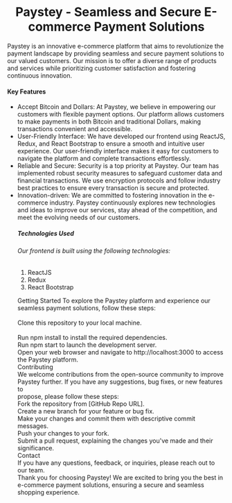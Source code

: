 <h1 style="text-align:center">Paystey - Seamless and Secure E-commerce Payment Solutions </h1>

<p> Paystey is an innovative e-commerce platform that aims to revolutionize the payment landscape by providing seamless and secure payment solutions to our valued customers. Our mission is to offer a diverse range of products and services while prioritizing customer satisfaction and fostering continuous innovation.</P>

<h4> Key Features</h4> 
<ul>
<li>Accept Bitcoin and Dollars: At Paystey, we believe in empowering our customers with flexible payment options. Our platform allows customers to make payments in both Bitcoin and traditional Dollars, making transactions convenient and accessible.
</li>
<li>User-Friendly Interface: We have developed our frontend using ReactJS, Redux, and React Bootstrap to ensure a smooth and intuitive user experience. Our user-friendly interface makes it easy for customers to navigate the platform and complete transactions effortlessly.
</li>

<li>Reliable and Secure: Security is a top priority at Paystey. Our team has implemented robust security measures to safeguard customer data and financial transactions. We use encryption protocols and follow industry best practices to ensure every transaction is secure and protected.
</li>

<li>Innovation-driven: We are committed to fostering innovation in the e-commerce industry. Paystey continuously explores new technologies and ideas to improve our services, stay ahead of the competition, and meet the evolving needs of our customers.
</li>

</ol>
<h5>Technologies Used</h5>
<h6>Our frontend is built using the following technologies:</h6>
<ol>
<li>ReactJS</li>
<li>Redux</li>
<li>React Bootstrap</li>
</ol>
<p>
Getting Started
To explore the Paystey platform and experience our seamless payment solutions, follow these steps:
<br>
<br>
Clone this repository to your local machine.
<br>
<br>
Run npm install to install the required dependencies.
<br>
Run npm start to launch the development server.
<br>
Open your web browser and navigate to http://localhost:3000 to access the Paystey platform.
<br>
Contributing
<br>
We welcome contributions from the open-source community to improve Paystey further. If you have any suggestions, bug fixes, or new features to <br>
propose, please follow these steps:
<br>
Fork the repository from [GitHub Repo URL].
<br>
Create a new branch for your feature or bug fix.
<br>
Make your changes and commit them with descriptive commit messages.
<br>
Push your changes to your fork.
<br>
Submit a pull request, explaining the changes you've made and their significance.
<br>
Contact
<br>
If you have any questions, feedback, or inquiries, please reach out to our team. 
<br>
Thank you for choosing Paystey! We are excited to bring you the best in e-commerce payment solutions, ensuring a secure and seamless shopping experience.

<p>




